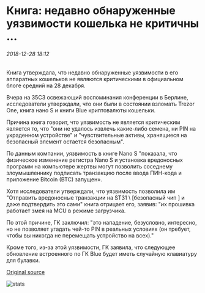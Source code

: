 # Книга: недавно обнаруженные уязвимости кошелька не критичны ...

###### 2018-12-28 18:12

Книга утверждала, что недавно обнаруженные уязвимости в его аппаратных кошельков не являются критическими в официальном блоге средний на 28 декабря.

Вчера на 35C3 освежающий воспоминания конференции в Берлине, исследователи утверждали, что они были в состоянии взломать Trezor One, книга нано S и книги Blue криптовалюты кошельки.

Причина книга говорит, что уязвимость не является критическим является то, что "они не удалось извлечь какие-либо семена, ни PIN на украденном устройстве" и "чувствительные активы, хранящиеся на безопасный элемент остается безопасным".

По данным компании, уязвимость в книге Nano S "показала, что физическое изменение регистра Nano S и установка вредоносных программ на компьютере жертвы могут позволить соседнему злоумышленнику подписать транзакцию после ввода ПИН-кода и приложение Bitcoin (BTC) запущен».

Хотя исследователи утверждали, что уязвимость позволила им "Отправить вредоносные транзакции на ST31 \ [безопасный чип \] и даже подтвердить это сами" книга отрицает его, заявив: "их прошивка работает змея на MCU в режиме загрузчика.

По этой причине, ГК заключил: "это нападение, безусловно, интересно, но не позволяет угадать чей-то PIN в реальных условиях (он требует, чтобы вы никогда не перемещать устройство на всех)."

Кроме того, из-за этой уязвимости, ГК заявила, что следующее обновление встроенного по ГК Blue будет иметь случайную клавиатуру для булавки.

[Original source](https://cointelegraph.com/news/ledger-recently-discovered-wallet-vulnerabilities-not-critical)

![stats](https://c.statcounter.com/11760860/0/a89fa40b/1/ "stats")